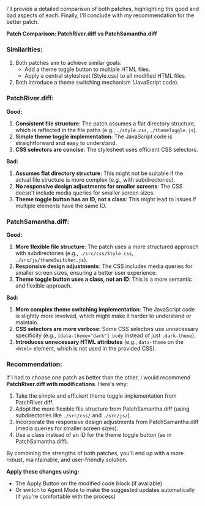 I'll provide a detailed comparison of both patches, highlighting the good and bad aspects of each. Finally, I'll conclude with my recommendation for the better patch.

**Patch Comparison: PatchRiver.diff vs PatchSamantha.diff**

### **Similarities:**

1. Both patches aim to achieve similar goals:
	* Add a theme toggle button to multiple HTML files.
	* Apply a central stylesheet (Style.css) to all modified HTML files.
2. Both introduce a theme switching mechanism (JavaScript code).

### **PatchRiver.diff:**

**Good:**

1. **Consistent file structure**: The patch assumes a flat directory structure, which is reflected in the file paths (e.g., `./style.css`, `./themeToggle.js`).
2. **Simple theme toggle implementation**: The JavaScript code is straightforward and easy to understand.
3. **CSS selectors are concise**: The stylesheet uses efficient CSS selectors.

**Bad:**

1. **Assumes flat directory structure**: This might not be suitable if the actual file structure is more complex (e.g., with subdirectories).
2. **No responsive design adjustments for smaller screens**: The CSS doesn't include media queries for smaller screen sizes.
3. **Theme toggle button has an ID, not a class**: This might lead to issues if multiple elements have the same ID.

### **PatchSamantha.diff:**

**Good:**

1. **More flexible file structure**: The patch uses a more structured approach with subdirectories (e.g., `./src/css/Style.css`, `./src/js/themeSwitcher.js`).
2. **Responsive design adjustments**: The CSS includes media queries for smaller screen sizes, ensuring a better user experience.
3. **Theme toggle button uses a class, not an ID**: This is a more semantic and flexible approach.

**Bad:**

1. **More complex theme switching implementation**: The JavaScript code is slightly more involved, which might make it harder to understand or maintain.
2. **CSS selectors are more verbose**: Some CSS selectors use unnecessary specificity (e.g., `[data-theme="dark"] body` instead of just `.dark-theme`).
3. **Introduces unnecessary HTML attributes** (e.g., `data-theme` on the `<html>` element, which is not used in the provided CSS).

### **Recommendation:**

If I had to choose one patch as better than the other, I would recommend **PatchRiver.diff with modifications**. Here's why:

1. Take the simple and efficient theme toggle implementation from PatchRiver.diff.
2. Adopt the more flexible file structure from PatchSamantha.diff (using subdirectories like `./src/css/` and `./src/js/`).
3. Incorporate the responsive design adjustments from PatchSamantha.diff (media queries for smaller screen sizes).
4. Use a class instead of an ID for the theme toggle button (as in PatchSamantha.diff).

By combining the strengths of both patches, you'll end up with a more robust, maintainable, and user-friendly solution.

**Apply these changes using:**

* The Apply Button on the modified code block (if available)
* Or switch to Agent Mode to make the suggested updates automatically (if you're comfortable with the process)